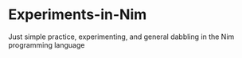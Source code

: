 # Experiments-in-Nim
Just simple practice, experimenting, and general dabbling in the Nim programming language
